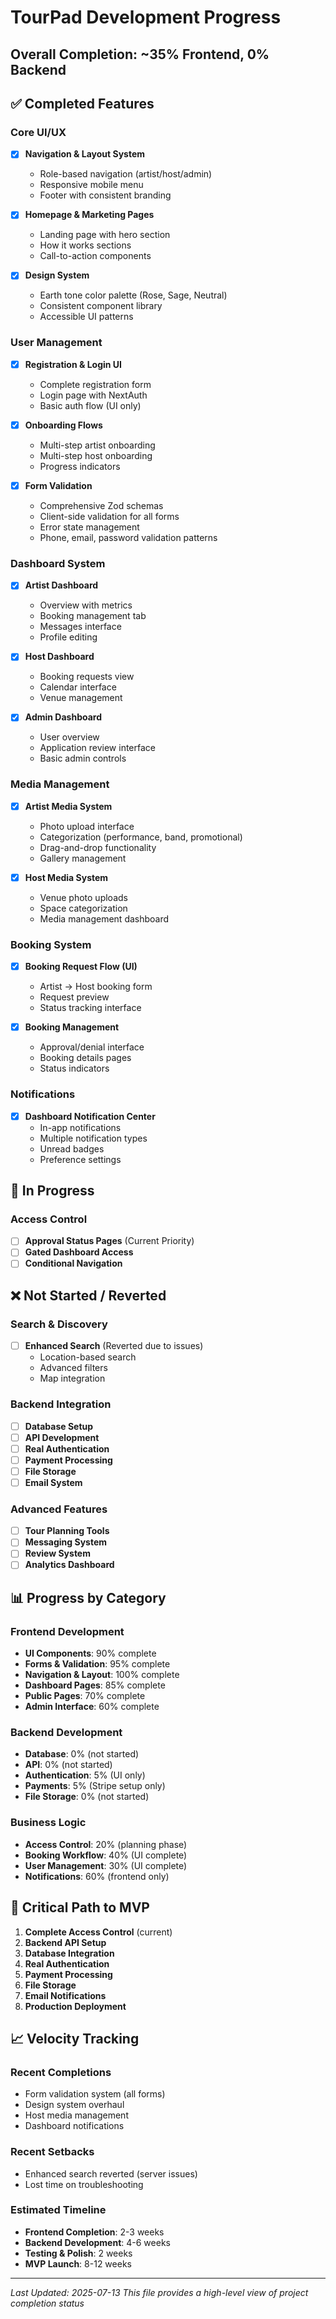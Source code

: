 # TourPad Development Progress

## Overall Completion: ~35% Frontend, 0% Backend

## ✅ Completed Features

### Core UI/UX
- [x] **Navigation & Layout System**
  - Role-based navigation (artist/host/admin)
  - Responsive mobile menu
  - Footer with consistent branding

- [x] **Homepage & Marketing Pages**
  - Landing page with hero section
  - How it works sections
  - Call-to-action components

- [x] **Design System**
  - Earth tone color palette (Rose, Sage, Neutral)
  - Consistent component library
  - Accessible UI patterns

### User Management
- [x] **Registration & Login UI**
  - Complete registration form
  - Login page with NextAuth
  - Basic auth flow (UI only)

- [x] **Onboarding Flows**
  - Multi-step artist onboarding
  - Multi-step host onboarding
  - Progress indicators

- [x] **Form Validation**
  - Comprehensive Zod schemas
  - Client-side validation for all forms
  - Error state management
  - Phone, email, password validation patterns

### Dashboard System
- [x] **Artist Dashboard**
  - Overview with metrics
  - Booking management tab
  - Messages interface
  - Profile editing

- [x] **Host Dashboard**
  - Booking requests view
  - Calendar interface
  - Venue management

- [x] **Admin Dashboard**
  - User overview
  - Application review interface
  - Basic admin controls

### Media Management
- [x] **Artist Media System**
  - Photo upload interface
  - Categorization (performance, band, promotional)
  - Drag-and-drop functionality
  - Gallery management

- [x] **Host Media System**
  - Venue photo uploads
  - Space categorization
  - Media management dashboard

### Booking System
- [x] **Booking Request Flow (UI)**
  - Artist → Host booking form
  - Request preview
  - Status tracking interface

- [x] **Booking Management**
  - Approval/denial interface
  - Booking details pages
  - Status indicators

### Notifications
- [x] **Dashboard Notification Center**
  - In-app notifications
  - Multiple notification types
  - Unread badges
  - Preference settings

## 🚧 In Progress

### Access Control
- [ ] **Approval Status Pages** (Current Priority)
- [ ] **Gated Dashboard Access**
- [ ] **Conditional Navigation**

## ❌ Not Started / Reverted

### Search & Discovery
- [ ] **Enhanced Search** (Reverted due to issues)
  - Location-based search
  - Advanced filters
  - Map integration

### Backend Integration
- [ ] **Database Setup**
- [ ] **API Development**
- [ ] **Real Authentication**
- [ ] **Payment Processing**
- [ ] **File Storage**
- [ ] **Email System**

### Advanced Features
- [ ] **Tour Planning Tools**
- [ ] **Messaging System**
- [ ] **Review System**
- [ ] **Analytics Dashboard**

## 📊 Progress by Category

### Frontend Development
- **UI Components**: 90% complete
- **Forms & Validation**: 95% complete
- **Navigation & Layout**: 100% complete
- **Dashboard Pages**: 85% complete
- **Public Pages**: 70% complete
- **Admin Interface**: 60% complete

### Backend Development
- **Database**: 0% (not started)
- **API**: 0% (not started)
- **Authentication**: 5% (UI only)
- **Payments**: 5% (Stripe setup only)
- **File Storage**: 0% (not started)

### Business Logic
- **Access Control**: 20% (planning phase)
- **Booking Workflow**: 40% (UI complete)
- **User Management**: 30% (UI complete)
- **Notifications**: 60% (frontend only)

## 🎯 Critical Path to MVP

1. **Complete Access Control** (current)
2. **Backend API Setup**
3. **Database Integration**
4. **Real Authentication**
5. **Payment Processing**
6. **File Storage**
7. **Email Notifications**
8. **Production Deployment**

## 📈 Velocity Tracking

### Recent Completions
- Form validation system (all forms)
- Design system overhaul
- Host media management
- Dashboard notifications

### Recent Setbacks
- Enhanced search reverted (server issues)
- Lost time on troubleshooting

### Estimated Timeline
- **Frontend Completion**: 2-3 weeks
- **Backend Development**: 4-6 weeks
- **Testing & Polish**: 2 weeks
- **MVP Launch**: 8-12 weeks

---
*Last Updated: 2025-07-13*
*This file provides a high-level view of project completion status*